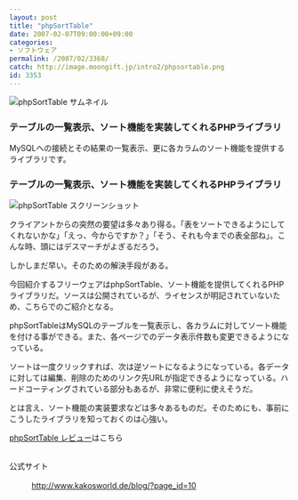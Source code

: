 ```yaml
---
layout: post
title: "phpSortTable"
date: 2007-02-07T09:00:00+09:00
categories:
- ソフトウェア
permalink: /2007/02/3368/
catch: http://image.moongift.jp/intro2/phpsortable.png
id: 3353
---
```

 ![phpSortTable サムネイル](http://image.moongift.jp/intro2/phpsortable.t.png "phpSortTable サムネイル")
  

### テーブルの一覧表示、ソート機能を実装してくれるPHPライブラリ
  
MySQLへの接続とその結果の一覧表示、更に各カラムのソート機能を提供するライブラリです。  
<!--more-->  

### テーブルの一覧表示、ソート機能を実装してくれるPHPライブラリ
  

![phpSortTable スクリーンショット](http://image.moongift.jp/intro2/phpsortable.png "phpSortTable スクリーンショット")

  

クライアントからの突然の要望は多々あり得る。「表をソートできるようにしてくれないかな」「えっ、今からですか？」「そう、それも今までの表全部ね」。こんな時、頭にはデスマーチがよぎるだろう。

  

しかしまだ早い。そのための解決手段がある。

  

今回紹介するフリーウェアはphpSortTable、ソート機能を提供してくれるPHPライブラリだ。ソースは公開されているが、ライセンスが明記されていないため、こちらでのご紹介となる。

  

phpSortTableはMySQLのテーブルを一覧表示し、各カラムに対してソート機能を付ける事ができる。また、各ページでのデータ表示件数も変更できるようになっている。

  

ソートは一度クリックすれば、次は逆ソートになるようになっている。各データに対しては編集、削除のためのリンク先URLが指定できるようになっている。ハードコーティングされている部分もあるが、非常に便利に使えそうだ。

  

とは言え、ソート機能の実装要求などは多々あるものだ。そのためにも、事前にこうしたライブラリを知っておくのは心強い。

  

[phpSortTable レビュー](http://fw.moongift.jp/review/i-3369.html)はこちら

  
<dl>
<br><dt>公式サイト</dt>
<br><dd><a href="http://www.kakosworld.de/blog/?page_id=10" target="_blank">http://www.kakosworld.de/blog/?page_id=10</a></dd>
<br>
</dl>